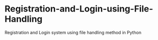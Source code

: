 # Registration-and-Login-using-File-Handling
Registration and Login system using file handling method in Python
